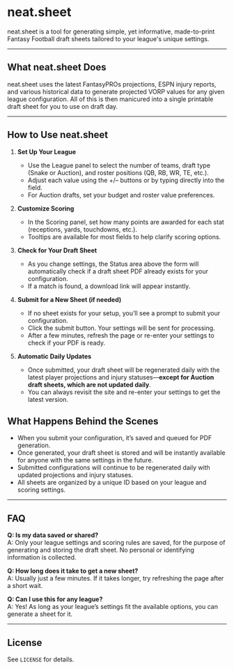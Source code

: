 # neat.sheet

neat.sheet is a tool for generating simple, yet informative, made-to-print Fantasy Football draft sheets tailored to your league's unique settings.

---

## What neat.sheet Does

neat.sheet uses the latest FantasyPROs projections, ESPN injury reports, and various historical data to generate projected VORP values for any given league configuration. All of this is then manicured into a single printable draft sheet for you to use on draft day.

---

## How to Use neat.sheet

1. **Set Up Your League**
   - Use the League panel to select the number of teams, draft type (Snake or Auction), and roster positions (QB, RB, WR, TE, etc.).
   - Adjust each value using the +/– buttons or by typing directly into the field.
   - For Auction drafts, set your budget and roster value preferences.

2. **Customize Scoring**
   - In the Scoring panel, set how many points are awarded for each stat (receptions, yards, touchdowns, etc.).
   - Tooltips are available for most fields to help clarify scoring options.

3. **Check for Your Draft Sheet**
   - As you change settings, the Status area above the form will automatically check if a draft sheet PDF already exists for your configuration.
   - If a match is found, a download link will appear instantly.

4. **Submit for a New Sheet (if needed)**
   - If no sheet exists for your setup, you’ll see a prompt to submit your configuration.
   - Click the submit button. Your settings will be sent for processing.
   - After a few minutes, refresh the page or re-enter your settings to check if your PDF is ready.

5. **Automatic Daily Updates**
    - Once submitted, your draft sheet will be regenerated daily with the latest player projections and injury statuses—**except for Auction draft sheets, which are not updated daily**.
   - You can always revisit the site and re-enter your settings to get the latest version.

## What Happens Behind the Scenes
- When you submit your configuration, it’s saved and queued for PDF generation.
- Once generated, your draft sheet is stored and will be instantly available for anyone with the same settings in the future.
- Submitted configurations will continue to be regenerated daily with updated projections and injury statuses.
- All sheets are organized by a unique ID based on your league and scoring settings.

---

## FAQ

**Q: Is my data saved or shared?**  
A: Only your league settings and scoring rules are saved, for the purpose of generating and storing the draft sheet. No personal or identifying information is collected.

**Q: How long does it take to get a new sheet?**  
A: Usually just a few minutes. If it takes longer, try refreshing the page after a short wait.

**Q: Can I use this for any league?**  
A: Yes! As long as your league’s settings fit the available options, you can generate a sheet for it.

---

## License
See `LICENSE` for details.